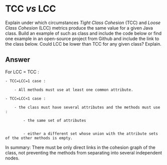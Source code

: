 # TCC *vs* LCC

Explain under which circumstances *Tight Class Cohesion* (TCC) and *Loose Class Cohesion* (LCC) metrics produce the same value for a given Java class. Build an example of such as class and include the code below or find one example in an open-source project from Github and include the link to the class below. Could LCC be lower than TCC for any given class? Explain.

## Answer

For LCC = TCC :

    - TCC=LCC=1 case :
    
        - All methods must use at least one common attribute.
        
    - TCC=LCC<1 case :
    
        - the class must have several attributes and the methods must use :
        
            - the same set of attributes
            
            
            - either a different set whose union with the attribute sets of the other methods is empty.
            

In summary: There must be only direct links in the cohesion graph of the class, not preventing the methods from separating into several independent nodes.
